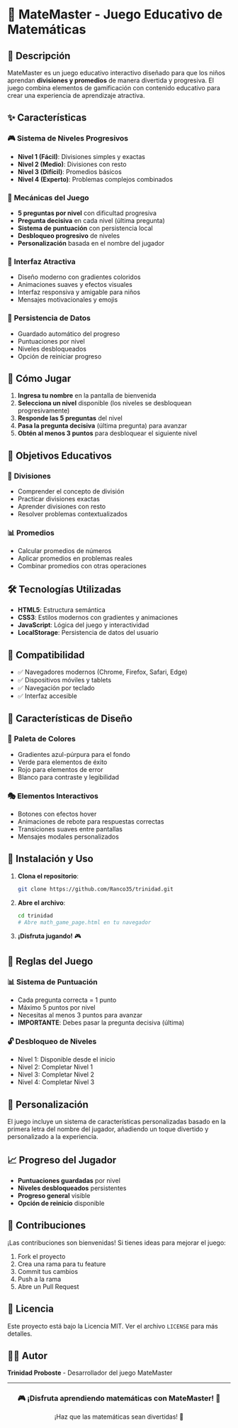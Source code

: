 # 🎯 MateMaster - Juego Educativo de Matemáticas

## 📖 Descripción

MateMaster es un juego educativo interactivo diseñado para que los niños aprendan **divisiones y promedios** de manera divertida y progresiva. El juego combina elementos de gamificación con contenido educativo para crear una experiencia de aprendizaje atractiva.

## ✨ Características

### 🎮 **Sistema de Niveles Progresivos**
- **Nivel 1 (Fácil)**: Divisiones simples y exactas
- **Nivel 2 (Medio)**: Divisiones con resto
- **Nivel 3 (Difícil)**: Promedios básicos
- **Nivel 4 (Experto)**: Problemas complejos combinados

### 🎯 **Mecánicas del Juego**
- **5 preguntas por nivel** con dificultad progresiva
- **Pregunta decisiva** en cada nivel (última pregunta)
- **Sistema de puntuación** con persistencia local
- **Desbloqueo progresivo** de niveles
- **Personalización** basada en el nombre del jugador

### 🎨 **Interfaz Atractiva**
- Diseño moderno con gradientes coloridos
- Animaciones suaves y efectos visuales
- Interfaz responsiva y amigable para niños
- Mensajes motivacionales y emojis

### 💾 **Persistencia de Datos**
- Guardado automático del progreso
- Puntuaciones por nivel
- Niveles desbloqueados
- Opción de reiniciar progreso

## 🚀 Cómo Jugar

1. **Ingresa tu nombre** en la pantalla de bienvenida
2. **Selecciona un nivel** disponible (los niveles se desbloquean progresivamente)
3. **Responde las 5 preguntas** del nivel
4. **Pasa la pregunta decisiva** (última pregunta) para avanzar
5. **Obtén al menos 3 puntos** para desbloquear el siguiente nivel

## 🎯 Objetivos Educativos

### 📐 **Divisiones**
- Comprender el concepto de división
- Practicar divisiones exactas
- Aprender divisiones con resto
- Resolver problemas contextualizados

### 📊 **Promedios**
- Calcular promedios de números
- Aplicar promedios en problemas reales
- Combinar promedios con otras operaciones

## 🛠️ Tecnologías Utilizadas

- **HTML5**: Estructura semántica
- **CSS3**: Estilos modernos con gradientes y animaciones
- **JavaScript**: Lógica del juego y interactividad
- **LocalStorage**: Persistencia de datos del usuario

## 📱 Compatibilidad

- ✅ Navegadores modernos (Chrome, Firefox, Safari, Edge)
- ✅ Dispositivos móviles y tablets
- ✅ Navegación por teclado
- ✅ Interfaz accesible

## 🎨 Características de Diseño

### 🎨 **Paleta de Colores**
- Gradientes azul-púrpura para el fondo
- Verde para elementos de éxito
- Rojo para elementos de error
- Blanco para contraste y legibilidad

### 🎭 **Elementos Interactivos**
- Botones con efectos hover
- Animaciones de rebote para respuestas correctas
- Transiciones suaves entre pantallas
- Mensajes modales personalizados

## 🔧 Instalación y Uso

1. **Clona el repositorio**:
   ```bash
   git clone https://github.com/Ranco35/trinidad.git
   ```

2. **Abre el archivo**:
   ```bash
   cd trinidad
   # Abre math_game_page.html en tu navegador
   ```

3. **¡Disfruta jugando!** 🎮

## 🎯 Reglas del Juego

### 📊 **Sistema de Puntuación**
- Cada pregunta correcta = 1 punto
- Máximo 5 puntos por nivel
- Necesitas al menos 3 puntos para avanzar
- **IMPORTANTE**: Debes pasar la pregunta decisiva (última)

### 🔓 **Desbloqueo de Niveles**
- Nivel 1: Disponible desde el inicio
- Nivel 2: Completar Nivel 1
- Nivel 3: Completar Nivel 2
- Nivel 4: Completar Nivel 3

## 🎨 Personalización

El juego incluye un sistema de características personalizadas basado en la primera letra del nombre del jugador, añadiendo un toque divertido y personalizado a la experiencia.

## 📈 Progreso del Jugador

- **Puntuaciones guardadas** por nivel
- **Niveles desbloqueados** persistentes
- **Progreso general** visible
- **Opción de reinicio** disponible

## 🤝 Contribuciones

¡Las contribuciones son bienvenidas! Si tienes ideas para mejorar el juego:

1. Fork el proyecto
2. Crea una rama para tu feature
3. Commit tus cambios
4. Push a la rama
5. Abre un Pull Request

## 📄 Licencia

Este proyecto está bajo la Licencia MIT. Ver el archivo `LICENSE` para más detalles.

## 👨‍💻 Autor

**Trinidad Proboste** - Desarrollador del juego MateMaster

---

<div align="center">
  <h3>🎮 ¡Disfruta aprendiendo matemáticas con MateMaster! 🎯</h3>
  <p>¡Haz que las matemáticas sean divertidas! 🌟</p>
</div> 